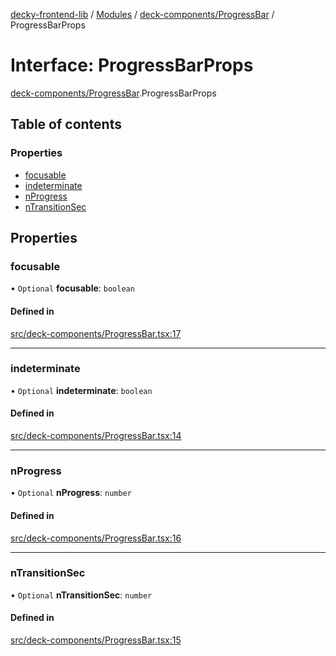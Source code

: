 [decky-frontend-lib](../README.md) / [Modules](../modules.md) / [deck-components/ProgressBar](../modules/deck_components_ProgressBar.md) / ProgressBarProps

# Interface: ProgressBarProps

[deck-components/ProgressBar](../modules/deck_components_ProgressBar.md).ProgressBarProps

## Table of contents

### Properties

- [focusable](deck_components_ProgressBar.ProgressBarProps.md#focusable)
- [indeterminate](deck_components_ProgressBar.ProgressBarProps.md#indeterminate)
- [nProgress](deck_components_ProgressBar.ProgressBarProps.md#nprogress)
- [nTransitionSec](deck_components_ProgressBar.ProgressBarProps.md#ntransitionsec)

## Properties

### focusable

• `Optional` **focusable**: `boolean`

#### Defined in

[src/deck-components/ProgressBar.tsx:17](https://github.com/SteamDeckHomebrew/decky-frontend-lib/blob/0ce1b54/src/deck-components/ProgressBar.tsx#L17)

___

### indeterminate

• `Optional` **indeterminate**: `boolean`

#### Defined in

[src/deck-components/ProgressBar.tsx:14](https://github.com/SteamDeckHomebrew/decky-frontend-lib/blob/0ce1b54/src/deck-components/ProgressBar.tsx#L14)

___

### nProgress

• `Optional` **nProgress**: `number`

#### Defined in

[src/deck-components/ProgressBar.tsx:16](https://github.com/SteamDeckHomebrew/decky-frontend-lib/blob/0ce1b54/src/deck-components/ProgressBar.tsx#L16)

___

### nTransitionSec

• `Optional` **nTransitionSec**: `number`

#### Defined in

[src/deck-components/ProgressBar.tsx:15](https://github.com/SteamDeckHomebrew/decky-frontend-lib/blob/0ce1b54/src/deck-components/ProgressBar.tsx#L15)
